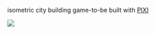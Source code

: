 isometric city building game-to-be built with [PIXI](https://github.com/GoodBoyDigital/pixi.js)

[<img src="http://i.imgur.com/HWZPmNA.png">](giraluna.github.io/citygame)
